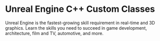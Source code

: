# Unreal Engine C++ Custom Classes
Unreal Engine is the fastest-growing skill requirement in real-time and 3D graphics. Learn the skills you need to succeed in game development, architecture, film and TV, automotive, and more.
